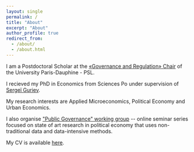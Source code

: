 ```yaml
---
layout: single
permalink: /
title: "About"
excerpt: "About"
author_profile: true
redirect_from:
  - /about/
  - /about.html
---
```


I am a Postdoctoral Scholar at the [«Governance and Regulation» Chair](https://chairgovreg.fondation-dauphine.fr/fr/node/1) of the University Paris-Dauphine - PSL. 

I recieved my PhD in Economics from Sciences Po under supervision of [Sergeï Guriev](https://sites.google.com/site/sguriev/). 

My research interests are Applied Microeconomics, Political Economy and Urban Economics.

I also organise ["Public Governance" working group](https://acss-dig.psl.eu/fr/seminaires/public-governance) -- online seminar series focused on state of art research in political economy that uses non-traditional data and data-intensive methods.

My CV is available [here](pdfs/cv.pdf).

